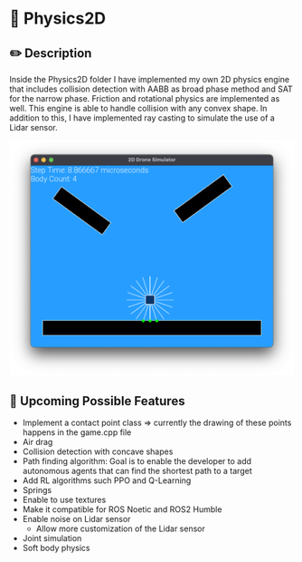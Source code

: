 # 🔭 Physics2D

## ✏️ Description
Inside the Physics2D folder I have implemented my own 2D physics engine that includes collision detection with AABB as broad phase method and SAT for the narrow phase. Friction 
and rotational physics are implemented as well. This engine is able to handle collision with any convex shape. In addition to this, I have implemented ray casting to simulate the use
of a Lidar sensor.

[![Watch the video](media/Physics2D.png)](media/Physics2D.mp4)

## 🔨 Upcoming Possible Features
- Implement a contact point class => currently the drawing of these points happens in the game.cpp file
- Air drag
- Collision detection with concave shapes
- Path finding algorithm: Goal is to enable the developer to add autonomous agents that can find the shortest path to a target
- Add RL algorithms such PPO and Q-Learning
- Springs
- Enable to use textures
- Make it compatible for ROS Noetic and ROS2 Humble
- Enable noise on Lidar sensor
  - Allow more customization of the Lidar sensor
- Joint simulation
- Soft body physics